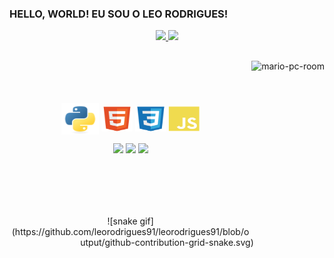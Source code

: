 ### HELLO, WORLD! EU SOU O LEO RODRIGUES!

<div align="center">
  <a href="https://github.com/leorodrigues91">
  <img width="48%" src="https://github-readme-stats.vercel.app/api?username=leorodrigues91&show_icons=true&theme=tokyonight&include_all_commits=true&count_private=true"/>
  <img width="48%" src="https://github-readme-stats.vercel.app/api/top-langs/?username=leorodrigues91&layout=compact&langs_count=7&theme=tokyonight"/>
  </a>
</div>
<div>
    <p></p>
</div>
  
##
  
  <img align="right" alt="mario-pc-room" height="280em" src="https://media.discordapp.net/attachments/745274353859690557/987695973910335488/mario-pc-room.gif">
  
<div style="display: inline_block" align="center"><br>
  <br><br><br>
  <img align="center" alt="Leo-Python" height="50" width="60" src="https://raw.githubusercontent.com/devicons/devicon/master/icons/python/python-original.svg">
  <img align="center" alt="Leo-HTML" height="40" width="50" src="https://raw.githubusercontent.com/devicons/devicon/master/icons/html5/html5-original.svg">
  <img align="center" alt="Leo-CSS" height="40" width="50" src="https://raw.githubusercontent.com/devicons/devicon/master/icons/css3/css3-original.svg">
  <img align="center" alt="Leo-Js" height="40" width="50" src="https://raw.githubusercontent.com/devicons/devicon/master/icons/javascript/javascript-plain.svg">
<!--  <img align="center" alt="Leo-MySQL" height="50" width="60" src="https://cdn.jsdelivr.net/gh/devicons/devicon/icons/mysql/mysql-original-wordmark.svg" /> -->
<!--  <img align="center" alt="Leo-Node" height="30" width="40" src="https://cdn.jsdelivr.net/gh/devicons/devicon/icons/nodejs/nodejs-original.svg" /> -->
<!--  <img align="center" alt="Leo-React" height="30" width="40" src="https://raw.githubusercontent.com/devicons/devicon/master/icons/react/react-original.svg"> -->
<!--  <img align="center" alt="Leo-Docker" height="40" width="50" src="https://cdn.jsdelivr.net/gh/devicons/devicon/icons/docker/docker-original-wordmark.svg" /> -->
  <!--   <img align="center" alt="Leo-Ts" height="30" width="40" src="https://raw.githubusercontent.com/devicons/devicon/master/icons/typescript/typescript-plain.svg"> -->
<!--   <img align="center" alt="Leo-Csharp" height="30" width="40" src="https://raw.githubusercontent.com/devicons/devicon/master/icons/csharp/csharp-original.svg"> -->
</div>
  <p></p>  
<div align="center">
  <a href="https://www.linkedin.com/in/leonardorodrigues91/" target="_blank" rel="noopener noreferrer"><img src="https://img.shields.io/badge/-LinkedIn-%230077B5?style=for-the-badge&logo=linkedin&logoColor=white" target="_blank" rel="noopener noreferrer"></a>
  <a href = "mailto:leo.sirod91@gmail.com"><img src="https://img.shields.io/badge/-Gmail-%23333?style=for-the-badge&logo=gmail&logoColor=white" target="_blank" rel="noopener noreferrer"></a>
  <a href="https://www.instagram.com/_leo.rodriguess/" target="_blank" rel="noopener noreferrer"><img src="https://img.shields.io/badge/-Instagram-%23E4405F?style=for-the-badge&logo=instagram&logoColor=white" target="_blank" rel="noopener noreferrer"></a></div>
<br />
<br />
<br />

##

<br />
<div align="center">
![snake gif](https://github.com/leorodrigues91/leorodrigues91/blob/output/github-contribution-grid-snake.svg)
</div>
